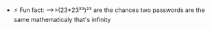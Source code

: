 


- ⚡ Fun fact: 
-->>(23*23²³)²³
are the chances two passwords are the same mathematicaly that's infinity 

